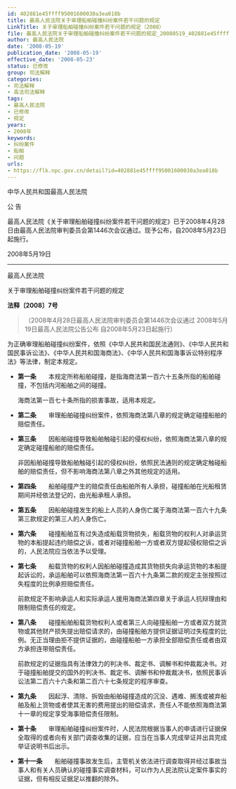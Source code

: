 ```yaml
---
id: 402881e45ffff95001600030a3ea018b
title: 最高人民法院关于审理船舶碰撞纠纷案件若干问题的规定
LinkTitle: 关于审理船舶碰撞纠纷案件若干问题的规定（2008）
file: 最高人民法院关于审理船舶碰撞纠纷案件若干问题的规定_20080519_402881e45ffff95001600030a3ea018b.docx
author: 最高人民法院
date: '2008-05-19'
publication_date: '2008-05-19'
effective_date: '2008-05-23'
status: 已修改
group: 司法解释
categories:
- 司法解释
- 高法司法解释
tags:
- 最高人民法院
- 已修改
- 规定
years:
- 2008年
keywords:
- 纠纷案件
- 船舶
- 问题
urls:
- https://flk.npc.gov.cn/detail?id=402881e45ffff95001600030a3ea018b
---
```


中华人民共和国最高人民法院

公 告

最高人民法院《关于审理船舶碰撞纠纷案件若干问题的规定》已于2008年4月28日由最高人民法院审判委员会第1446次会议通过。现予公布，自2008年5月23日起施行。

2008年5月19日

---

最高人民法院

关于审理船舶碰撞纠纷案件若干问题的规定

**法释〔2008〕7号**

> （2008年4月28日最高人民法院审判委员会第1446次会议通过 2008年5月19日最高人民法院公告公布 自2008年5月23日起施行）

为正确审理船舶碰撞纠纷案件，依照《中华人民共和国民法通则》、《中华人民共和国民事诉讼法》、《中华人民共和国海商法》、《中华人民共和国海事诉讼特别程序法》等法律，制定本规定。

- **第一条**　　本规定所称船舶碰撞，是指海商法第一百六十五条所指的船舶碰撞，不包括内河船舶之间的碰撞。

  海商法第一百七十条所指的损害事故，适用本规定。

- **第二条**　　审理船舶碰撞纠纷案件，依照海商法第八章的规定确定碰撞船舶的赔偿责任。

- **第三条**　　因船舶碰撞导致船舶触碰引起的侵权纠纷，依照海商法第八章的规定确定碰撞船舶的赔偿责任。

  非因船舶碰撞导致船舶触碰引起的侵权纠纷，依照民法通则的规定确定触碰船舶的赔偿责任，但不影响海商法第八章之外其他规定的适用。

- **第四条**　　船舶碰撞产生的赔偿责任由船舶所有人承担，碰撞船舶在光船租赁期间并经依法登记的，由光船承租人承担。

- **第五条**　　因船舶碰撞发生的船上人员的人身伤亡属于海商法第一百六十九条第三款规定的第三人的人身伤亡。

- **第六条**　　碰撞船舶互有过失造成船载货物损失，船载货物的权利人对承运货物的本船提起违约赔偿之诉，或者对碰撞船舶一方或者双方提起侵权赔偿之诉的，人民法院应当依法予以受理。

- **第七条**　　船载货物的权利人因船舶碰撞造成其货物损失向承运货物的本船提起诉讼的，承运船舶可以依照海商法第一百六十九条第二款的规定主张按照过失程度的比例承担赔偿责任。

  前款规定不影响承运人和实际承运人援用海商法第四章关于承运人抗辩理由和限制赔偿责任的规定。

- **第八条**　　碰撞船舶船载货物权利人或者第三人向碰撞船舶一方或者双方就货物或其他财产损失提出赔偿请求的，由碰撞船舶方提供证据证明过失程度的比例。无正当理由拒不提供证据的，由碰撞船舶一方承担全部赔偿责任或者由双方承担连带赔偿责任。

  前款规定的证据指具有法律效力的判决书、裁定书、调解书和仲裁裁决书。对于碰撞船舶提交的国外的判决书、裁定书、调解书和仲裁裁决书，依照民事诉讼法第二百六十六条和第二百六十七条规定的程序审查。

- **第九条**　　因起浮、清除、拆毁由船舶碰撞造成的沉没、遇难、搁浅或被弃船舶及船上货物或者使其无害的费用提出的赔偿请求，责任人不能依照海商法第十一章的规定享受海事赔偿责任限制。

- **第十条**　　审理船舶碰撞纠纷案件时，人民法院根据当事人的申请进行证据保全取得的或者向有关部门调查收集的证据，应当在当事人完成举证并出具完成举证说明书后出示。

- **第十一条**　　船舶碰撞事故发生后，主管机关依法进行调查取得并经过事故当事人和有关人员确认的碰撞事实调查材料，可以作为人民法院认定案件事实的证据，但有相反证据足以推翻的除外。
